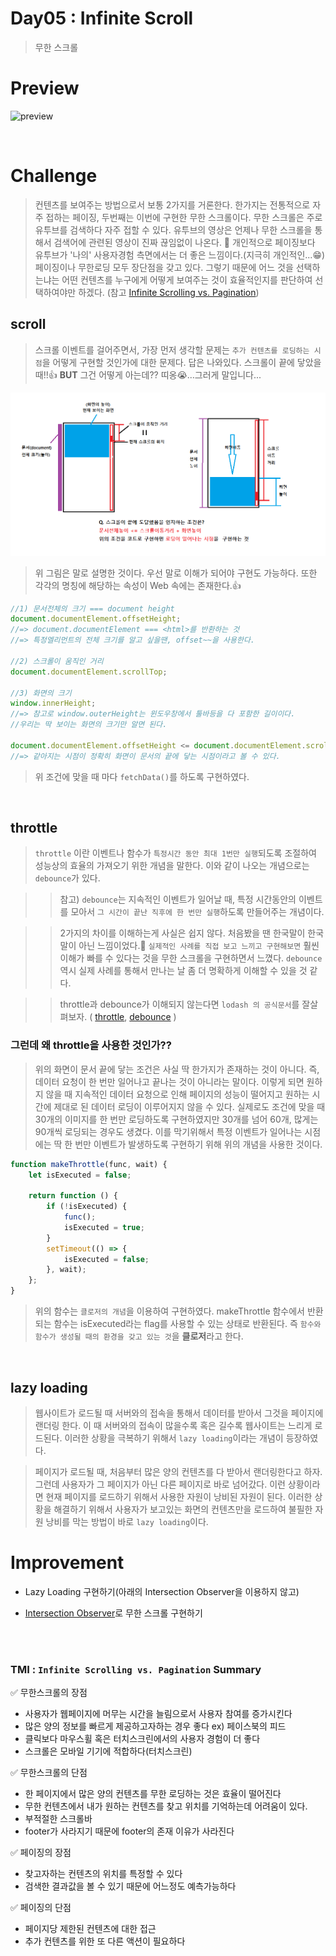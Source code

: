 # Day05 : Infinite Scroll

> 무한 스크롤

# Preview

![preview](image/infinite_scroll.gif)

<br />

# Challenge

> 컨텐츠를 보여주는 방법으로서 보통 2가지를 거론한다. 한가지는 전통적으로 자주 접하는 페이징, 두번째는 이번에 구현한 무한 스크롤이다. 무한 스크롤은 주로 유투브를 검색하다 자주 접할 수 있다. 유투브의 영상은 언제나 무한 스크롤을 통해서 검색어에 관련된 영상이 진짜 끊임없이 나온다. 😬 개인적으로 페이징보다 유투브가 '나의' 사용자경험 측면에서는 더 좋은 느낌이다.(지극히 개인적인...😁) 페이징이나 무한로딩 모두 장단점을 갖고 있다. 그렇기 때문에 어느 것을 선택하는냐는 어떤 컨텐츠를 누구에게 어떻게 보여주는 것이 효율적인지를 판단하여 선택하여야만 하겠다. (참고 [Infinite Scrolling vs. Pagination](https://uxplanet.org/ux-infinite-scrolling-vs-pagination-1030d29376f1))

## scroll

> 스크롤 이벤트를 걸어주면서, 가장 먼저 생각할 문제는 `추가 컨텐츠를 로딩하는 시점`을 어떻게 구현할 것인가에 대한 문제다. 답은 나와있다. 스크롤이 끝에 닿았을 때!!👍 **BUT** 그건 어떻게 아는데?? 띠옹😭...그러게 말입니다...

![scroll_height](image/scroll_height.png)

> 위 그림은 말로 설명한 것이다. 우선 말로 이해가 되어야 구현도 가능하다. 또한 각각의 명칭에 해당하는 속성이 Web 속에는 존재한다.👍

```javascript
//1) 문서전체의 크기 === document height
document.documentElement.offsetHeight;
//=> document.documentElement === <html>를 반환하는 것
//=> 특정엘리먼트의 전체 크기를 알고 싶을땐, offset~~을 사용한다.

//2) 스크롤이 움직인 거리
document.documentElement.scrollTop;

//3) 화면의 크기
window.innerHeight;
//=> 참고로 window.outerHeight는 윈도우창에서 툴바등을 다 포함한 길이이다.
//우리는 딱 보이는 화면의 크기만 알면 된다.

document.documentElement.offsetHeight <= document.documentElement.scrollTop + window.innerHeight;
//=> 같아지는 시점이 정확히 화면이 문서의 끝에 닿는 시점이라고 볼 수 있다.
```

> 위 조건에 맞을 때 마다 `fetchData()`를 하도록 구현하였다.

<br />

## throttle

> `throttle` 이란 이벤트나 함수가 `특정시간 동안 최대 1번만 실행`되도록 조절하여 성능상의 효율의 가져오기 위한 개념을 말한다. 이와 같이 나오는 개념으로는 `debounce`가 있다.

> > 참고) `debounce`는 지속적인 이벤트가 일어날 때, 특정 시간동안의 이벤트를 모아서 `그 시간이 끝난 직후에 한 번만 실행`하도록 만들어주는 개념이다.

> > 2가지의 차이를 이해하는게 사실은 쉽지 않다. 처음봤을 땐 한국말이 한국말이 아닌 느낌이었다.🤯 `실제적인 사례를 직접 보고 느끼고 구현해보면` 훨씬 이해가 빠를 수 있다는 것을 무한 스크롤을 구현하면서 느꼈다. `debounce` 역시 실제 사례를 통해서 만나는 날 좀 더 명확하게 이해할 수 있을 것 같다.

> > throttle과 debounce가 이해되지 않는다면 `lodash 의 공식문서`를 잘살펴보자. ( [throttle](https://lodash.com/docs/4.17.15#throttle), [debounce](https://lodash.com/docs/4.17.15#debounce) )

### 그런데 왜 throttle을 사용한 것인가??

> 위의 화면이 문서 끝에 닿는 조건은 사실 딱 한가지가 존재하는 것이 아니다. 즉, 데이터 요청이 한 번만 일어나고 끝나는 것이 아니라는 말이다. 이렇게 되면 원하지 않을 때 지속적인 데이터 요청으로 인해 페이지의 성능이 떨어지고 원하는 시간에 제대로 된 데이터 로딩이 이루어지지 않을 수 있다. 실제로도 조건에 맞을 때 30개의 이미지를 한 번만 로딩하도록 구현하였지만 30개를 넘어 60개, 많게는 90개씩 로딩되는 경우도 생겼다. 이를 막기위해서 특정 이벤트가 일어나는 시점에는 딱 한 번만 이벤트가 발생하도록 구현하기 위해 위의 개념을 사용한 것이다.

```javascript
function makeThrottle(func, wait) {
    let isExecuted = false;

    return function () {
        if (!isExecuted) {
            func();
            isExecuted = true;
        }
        setTimeout(() => {
            isExecuted = false;
        }, wait);
    };
}
```

> 위의 함수는 `클로저의 개념`을 이용하여 구현하였다. makeThrottle 함수에서 반환되는 함수는 isExecuted라는 flag를 사용할 수 있는 상태로 반환된다. 즉 `함수와 함수가 생성될 때의 환경을 갖고 있는 것`을 **클로저**라고 한다.

<br />

## lazy loading

> 웹사이트가 로드될 때 서버와의 접속을 통해서 데이터를 받아서 그것을 페이지에 랜더링 한다. 이 때 서버와의 접속이 많을수록 혹은 길수록 웹사이트는 느리게 로드된다. 이러한 상황을 극복하기 위해서 `lazy loading`이라는 개념이 등장하였다.

> 페이지가 로드될 때, 처음부터 많은 양의 컨텐츠를 다 받아서 랜더링한다고 하자. 그런데 사용자가 그 페이지가 아닌 다른 페이지로 바로 넘어갔다. 이런 상황이라면 현재 페이지를 로드하기 위해서 사용한 자원이 낭비된 자원이 된다. 이러한 상황을 해결하기 위해서 사용자가 보고있는 화면의 컨텐츠만을 로드하여 불필한 자원 낭비를 막는 방법이 바로 `lazy loading`이다.

# Improvement

-   Lazy Loading 구현하기(아래의 Intersection Observer을 이용하지 않고)

-   [Intersection Observer](https://developer.mozilla.org/ko/docs/Web/API/Intersection_Observer_API)로 무한 스크롤 구현하기

<br />
<br />

### TMI : `Infinite Scrolling vs. Pagination` Summary

✅ 무한스크롤의 장점
- 사용자가 웹페이지에 머무는 시간을 늘림으로서 사용자 참여를 증가시킨다
- 많은 양의 정보를 빠르게 제공하고자하는 경우 좋다 ex) 페이스북의 피드
- 클릭보다 마우스휠 혹은 터치스크린에서의 사용자 경험이 더 좋다
- 스크롤은 모바일 기기에 적합하다(터치스크린)

✅ 무한스크롤의 단점
- 한 페이지에서 많은 양의 컨텐츠를 무한 로딩하는 것은 효율이 떨어진다
- 무한 컨텐츠에서 내가 원하는 컨텐츠를 찾고 위치를 기억하는데 어려움이 있다.
- 부적절한 스크롤바
- footer가 사라지기 때문에 footer의 존재 이유가 사라진다

✅ 페이징의 장점
- 찾고자하는 컨텐츠의 위치를 특정할 수 있다
- 검색한 결과값을 볼 수 있기 때문에 어느정도 예측가능하다

✅ 페이징의 단점
- 페이지당 제한된 컨텐츠에 대한 접근
- 추가 컨텐츠를 위한 또 다른 액션이 필요하다